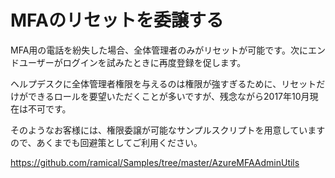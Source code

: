 # MFAのリセットを委譲する

MFA用の電話を紛失した場合、全体管理者のみがリセットが可能です。次にエンドユーザーがログインを試みたときに再度登録を促します。  

ヘルプデスクに全体管理者権限を与えるのは権限が強すぎるために、リセットだけができるロールを要望いただくことが多いですが、残念ながら2017年10月現在は不可です。  

そのようなお客様には、権限委譲が可能なサンプルスクリプトを用意していますので、あくまでも回避策としてご利用ください。

https://github.com/ramical/Samples/tree/master/AzureMFAAdminUtils
